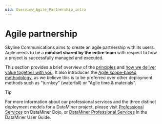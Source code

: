 ```yaml
---
uid: Overview_Agile_Partnership_intro
---
```


# Agile partnership

Skyline Communications aims to create an agile partnership with its users. Agile needs to be a **mindset shared by the entire team** with respect to how a project is successfully managed and executed.

This section provides a brief overview of the [principles](xref:Overview_Agile_Partnership_principles) and [how we deliver value together with you](xref:Overview_Agile_Partnership_delivering_value). It also introduces the [Agile scope-based methodology](xref:Overview_Agile_Partnership_scope_based_deployment), as we believe this is to be preferred over other deployment methods such as "turnkey" (waterfall) or "Agile time & materials".

> [!TIP]
> For more information about our professional services and the three distinct deployment models for a DataMiner project, please visit [Professional Services](https://community.dataminer.services/professional-services/) on DataMiner Dojo, or [DataMiner Professional Services](xref:Part52ProfessionalServices) in the DataMiner User Guide.
